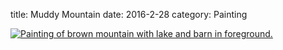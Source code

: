 title: Muddy Mountain
date: 2016-2-28
category: Painting

<a href="/images/paintings/February_28_2016-Muddy_Mountain.jpg"><img src="/images/paintings/small-February_28_2016-Muddy_Mountain.jpg" alt="Painting of brown mountain with lake and barn in foreground." class="center" /></a>

